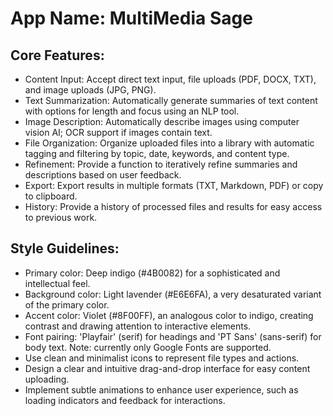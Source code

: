 # **App Name**: MultiMedia Sage

## Core Features:

- Content Input: Accept direct text input, file uploads (PDF, DOCX, TXT), and image uploads (JPG, PNG).
- Text Summarization: Automatically generate summaries of text content with options for length and focus using an NLP tool.
- Image Description: Automatically describe images using computer vision AI; OCR support if images contain text.
- File Organization: Organize uploaded files into a library with automatic tagging and filtering by topic, date, keywords, and content type.
- Refinement: Provide a function to iteratively refine summaries and descriptions based on user feedback.
- Export: Export results in multiple formats (TXT, Markdown, PDF) or copy to clipboard.
- History: Provide a history of processed files and results for easy access to previous work.

## Style Guidelines:

- Primary color: Deep indigo (#4B0082) for a sophisticated and intellectual feel.
- Background color: Light lavender (#E6E6FA), a very desaturated variant of the primary color.
- Accent color: Violet (#8F00FF), an analogous color to indigo, creating contrast and drawing attention to interactive elements.
- Font pairing: 'Playfair' (serif) for headings and 'PT Sans' (sans-serif) for body text. Note: currently only Google Fonts are supported.
- Use clean and minimalist icons to represent file types and actions.
- Design a clear and intuitive drag-and-drop interface for easy content uploading.
- Implement subtle animations to enhance user experience, such as loading indicators and feedback for interactions.